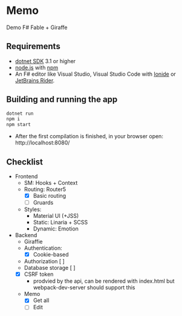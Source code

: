 # Memo

Demo F# Fable + Giraffe

## Requirements

* [dotnet SDK](https://www.microsoft.com/net/download/core) 3.1 or higher
* [node.js](https://nodejs.org) with [npm](https://www.npmjs.com/)
* An F# editor like Visual Studio, Visual Studio Code with [Ionide](http://ionide.io/) or [JetBrains Rider](https://www.jetbrains.com/rider/).

## Building and running the app

```cmd
dotnet run
npm i
npm start
```

* After the first compilation is finished, in your browser open: http://localhost:8080/

## Checklist
* Frontend
    * SM: Hooks + Context
    * Routing: Router5
        - [x] Basic routing
        - [ ] Gruards
    * Styles:
        - Material UI (+JSS)
        - Static: Linaria + SCSS
        - Dynamic: Emotion
* Backend
    * Giraffie
    * Authentication:
        - [x] Cookie-based
    * Authorization [ ]
    * Database storage [ ]
    * [x] CSRF token
        - prodvied by the api, can be rendered with index.html
          but webpack-dev-server should support this
    * Memo
        - [x] Get all
        - [ ] Edit
